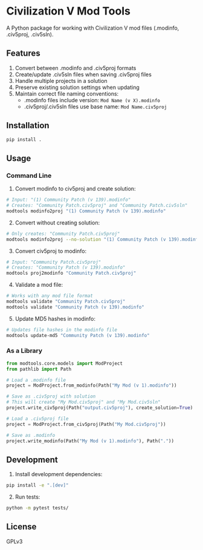 # Civilization V Mod Tools

A Python package for working with Civilization V mod files (.modinfo, .civ5proj, .civ5sln).

## Features

1. Convert between .modinfo and .civ5proj formats
2. Create/update .civ5sln files when saving .civ5proj files
3. Handle multiple projects in a solution
4. Preserve existing solution settings when updating
5. Maintain correct file naming conventions:
   - .modinfo files include version: `Mod Name (v X).modinfo`
   - .civ5proj/.civ5sln files use base name: `Mod Name.civ5proj`

## Installation

```bash
pip install .
```

## Usage

### Command Line

1. Convert modinfo to civ5proj and create solution:
```bash
# Input: "(1) Community Patch (v 139).modinfo"
# Creates: "Community Patch.civ5proj" and "Community Patch.civ5sln"
modtools modinfo2proj "(1) Community Patch (v 139).modinfo"
```

2. Convert without creating solution:
```bash
# Only creates: "Community Patch.civ5proj"
modtools modinfo2proj --no-solution "(1) Community Patch (v 139).modinfo"
```

3. Convert civ5proj to modinfo:
```bash
# Input: "Community Patch.civ5proj"
# Creates: "Community Patch (v 139).modinfo"
modtools proj2modinfo "Community Patch.civ5proj"
```

4. Validate a mod file:
```bash
# Works with any mod file format
modtools validate "Community Patch.civ5proj"
modtools validate "Community Patch (v 139).modinfo"
```

5. Update MD5 hashes in modinfo:
```bash
# Updates file hashes in the modinfo file
modtools update-md5 "Community Patch (v 139).modinfo"
```

### As a Library

```python
from modtools.core.models import ModProject
from pathlib import Path

# Load a .modinfo file
project = ModProject.from_modinfo(Path("My Mod (v 1).modinfo"))

# Save as .civ5proj with solution
# This will create "My Mod.civ5proj" and "My Mod.civ5sln"
project.write_civ5proj(Path("output.civ5proj"), create_solution=True)

# Load a .civ5proj file
project = ModProject.from_civ5proj(Path("My Mod.civ5proj"))

# Save as .modinfo
project.write_modinfo(Path("My Mod (v 1).modinfo"), Path("."))
```

## Development

1. Install development dependencies:
```bash
pip install -e ".[dev]"
```

2. Run tests:
```bash
python -m pytest tests/
```

## License

GPLv3
